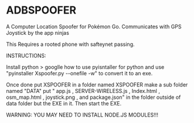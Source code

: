 # ADBSPOOFER
A Computer Location Spoofer for Pokémon Go. Communicates with GPS Joystick by the app ninjas

This Requires a rooted phone with safteynet passing. 


INSTRUCTIONS:

Install python > googlle how to use pyisntaller for python and use "pyinstaller Xspoofer.py --onefile -w" to convert it to an exe. 


Once done put XSPOOFER in a  folder named XSPOOFER make a sub folder named "DATA" put " app.js , SERVER-WIRELESS.js , Index.html , osm_map.html , joystick.png , and package.json" in the folder
outside of data folder but the EXE in it. Then start the EXE.


WARNING: YOU MAY NEED TO INSTALL NODE.JS MODULES!!!







